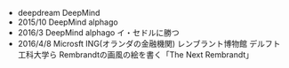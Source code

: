 * deepdream DeepMind
* 2015/10   DeepMind alphago
* 2016/3    DeepMind alphago イ・セドルに勝つ
* 2016/4/8  Microsft ING(オランダの金融機関) レンブラント博物館 デルフト工科大学ら Rembrandtの画風の絵を書く「The Next Rembrandt」
